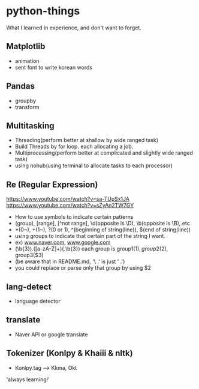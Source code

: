 # python-things
What I learned in experience, and don't want to forget.

## Matplotlib
- animation
- sent font to write korean words

## Pandas
- groupby
- transform

## Multitasking
- Threading(perform better at shallow by wide ranged task)
- Build Threads by for loop. each allocating a job. 
- Multiprocessing(perform better at complicated and slightly wide ranged task)
- using nohub(using terminal to allocate tasks to each processor)

## Re (Regular Expression)
https://www.youtube.com/watch?v=sa-TUpSx1JA  
https://www.youtube.com/watch?v=sZyAn2TW7GY  
- How to use symbols to indicate certain patterns
- (group), [range], [^not range], \d(opposite is \D), \b(opposite is \B),.etc
- *(0~), +(1~), ?(0 or 1), ^(beginning of string(line)), $(end of string(line))
- using groups to indicate that certain part of the string I want.
- ex) www.naver.com, www.google.com
- (\b{3})\.([a-zA-Z]+)(\.\b{3}) each group is group1($1), group2($2), group3($3)
- (be aware that in README.md, '\ .' is just ' .')
- you could replace or parse only that group by using $2

## lang-detect
- language detector

## translate
- Naver API or google translate

## Tokenizer (Konlpy & Khaiii & nltk)
- Konlpy.tag --> Kkma, Okt  
  
'always learning!'
